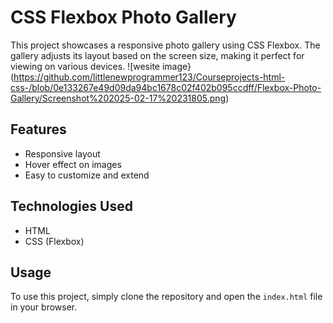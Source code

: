 # CSS Flexbox Photo Gallery

This project showcases a responsive photo gallery using CSS Flexbox. The gallery adjusts its layout based on the screen size, making it perfect for viewing on various devices.
![wesite image}(https://github.com/littlenewprogrammer123/Courseprojects-html-css-/blob/0e133267e49d09da94bc1678c02f402b095ccdff/Flexbox-Photo-Gallery/Screenshot%202025-02-17%20231805.png)
## Features

- Responsive layout
- Hover effect on images
- Easy to customize and extend

## Technologies Used

- HTML
- CSS (Flexbox)

## Usage

To use this project, simply clone the repository and open the `index.html` file in your browser.

